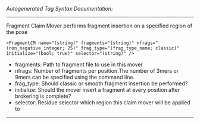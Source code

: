 _Autogenerated Tag Syntax Documentation:_

---
Fragment Claim Mover performs fragment insertion on a specified region of the pose

```
<FragmentCM name="(string)" fragments="(string)" nfrags="(non_negative_integer; 25)" frag_type="(frag_type_name; classic)" initialize="(bool; true)" selector="(string)" />
```

-   fragments: Path to fragment file to use in this mover
-   nfrags: Number of fragments per position.The number of 3mers or 9mers can be specified using the command line.
-   frag_type: Should classic or smooth fragment insertion be performed?
-   initialize: Should the mover insert a fragment at every position after brokering is complete?
-   selector: Residue selector which region this claim mover will be applied to

---
